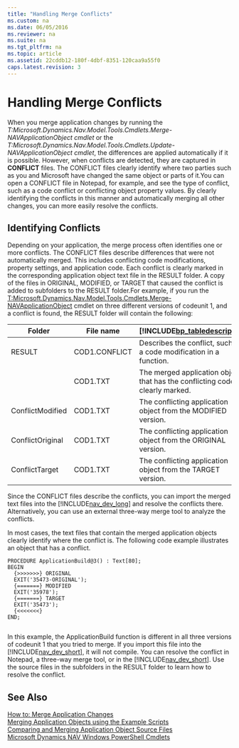 ```yaml
---
title: "Handling Merge Conflicts"
ms.custom: na
ms.date: 06/05/2016
ms.reviewer: na
ms.suite: na
ms.tgt_pltfrm: na
ms.topic: article
ms.assetid: 22cddb12-180f-4dbf-8351-120caa9a55f0
caps.latest.revision: 3
---
```

# Handling Merge Conflicts
When you merge application changes by running the *T:Microsoft.Dynamics.Nav.Model.Tools.Cmdlets.Merge\-NAVApplicationObject cmdlet* or the *T:Microsoft.Dynamics.Nav.Model.Tools.Cmdlets.Update\-NAVApplicationObject cmdlet*, the differences are applied automatically if it is possible. However, when conflicts are detected, they are captured in **CONFLICT** files. The CONFLICT  files clearly identify where two parties such as you and Microsoft have changed the same object or parts of it.You can open a CONFLICT file in Notepad, for example, and see the type of conflict, such as a code conflict or conflicting object property values. By clearly identifying the conflicts in this manner and automatically merging all other changes, you can more easily resolve the conflicts.  
  
## Identifying Conflicts  
 Depending on your application, the merge process often identifies one or more conflicts. The CONFLICT files describe differences that were not automatically merged. This includes conflicting code modifications, property settings, and application code. Each conflict is clearly marked in the corresponding application object text file in the RESULT folder. A copy of the files in ORIGINAL, MODIFIED, or TARGET that caused the conflict is added to subfolders to the RESULT folder.For example, if you run the [T:Microsoft.Dynamics.Nav.Model.Tools.Cmdlets.Merge\-NAVApplicationObject](assetId:///T:Microsoft.Dynamics.Nav.Model.Tools.Cmdlets.Merge-NAVApplicationObject) cmdlet on three different versions of codeunit 1, and a conflict is found, the RESULT folder will contain the following:  
  
|Folder|File name|[!INCLUDE[bp_tabledescription](../dynamics-nav/includes/bp_tabledescription_md.md)]|  
|------------|---------------|---------------------------------------|  
|RESULT|COD1.CONFLICT|Describes the conflict, such as a code modification in a function.|  
||COD1.TXT|The merged application object that has the conflicting code clearly marked.|  
|ConflictModified|COD1.TXT|The conflicting application object from the MODIFIED version.|  
|ConflictOriginal|COD1.TXT|The conflicting application object from the ORIGINAL version.|  
|ConflictTarget|COD1.TXT|The conflicting application object from the TARGET version.|  
  
 Since the CONFLICT files describe the conflicts, you can import the merged text files into the [!INCLUDE[nav_dev_long](../dynamics-nav/includes/nav_dev_long_md.md)] and resolve the conflicts there. Alternatively, you can use an external three\-way merge tool to analyze the conflicts.  
  
 In most cases, the text files that contain the merged application objects clearly identify where the conflict is. The following code example illustrates an object that has a conflict.  
  
```  
PROCEDURE ApplicationBuild@3() : Text[80];  
BEGIN  
  {>>>>>>>} ORIGINAL  
  EXIT('35473-ORIGINAL');  
  {=======} MODIFIED  
  EXIT('35978');  
  {=======} TARGET  
  EXIT('35473');  
  {<<<<<<<}  
END;  
  
```  
  
 In this example, the ApplicationBuild function is different in all three versions of codeunit 1 that you tried to merge. If you import this file into the [!INCLUDE[nav_dev_short](../dynamics-nav/includes/nav_dev_short_md.md)], it will not compile. You can resolve the conflict in Notepad, a three\-way merge tool, or in the [!INCLUDE[nav_dev_short](../dynamics-nav/includes/nav_dev_short_md.md)]. Use the source files in the subfolders in the RESULT folder to learn how to resolve the conflict.  
  
## See Also  
 [How to: Merge Application Changes](../Topic/How%20to:%20Merge%20Application%20Changes.md)   
 [Merging Application Objects using the Example Scripts](../dynamics-nav/Merging-Application-Objects-using-the-Example-Scripts.md)   
 [Comparing and Merging Application Object Source Files](../dynamics-nav/Comparing-and-Merging-Application-Object-Source-Files.md)   
 [Microsoft Dynamics NAV Windows PowerShell Cmdlets](../dynamics-nav/Microsoft-Dynamics-NAV-Windows-PowerShell-Cmdlets.md)